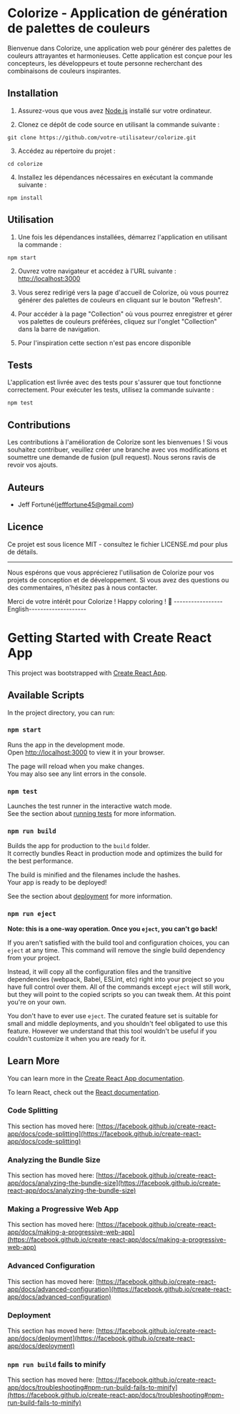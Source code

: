 # Colorize - Application de génération de palettes de couleurs

Bienvenue dans Colorize, une application web pour générer des palettes de couleurs attrayantes et harmonieuses. Cette application est conçue pour les concepteurs, les développeurs et toute personne recherchant des combinaisons de couleurs inspirantes.

## Installation

1. Assurez-vous que vous avez [Node.js](https://nodejs.org/) installé sur votre ordinateur.

2. Clonez ce dépôt de code source en utilisant la commande suivante :

```
git clone https://github.com/votre-utilisateur/colorize.git
```

3. Accédez au répertoire du projet :

```
cd colorize
```

4. Installez les dépendances nécessaires en exécutant la commande suivante :

```
npm install
```

## Utilisation

1. Une fois les dépendances installées, démarrez l'application en utilisant la commande :

```
npm start
```

2. Ouvrez votre navigateur et accédez à l'URL suivante : [http://localhost:3000](http://localhost:3000)

3. Vous serez redirigé vers la page d'accueil de Colorize, où vous pourrez générer des palettes de couleurs en cliquant sur le bouton "Refresh".

4. Pour accéder à la page "Collection" où vous pourrez enregistrer et gérer vos palettes de couleurs préférées, cliquez sur l'onglet "Collection" dans la barre de navigation.

5. Pour l'inspiration cette section n'est pas encore disponible

## Tests

L'application est livrée avec des tests pour s'assurer que tout fonctionne correctement. Pour exécuter les tests, utilisez la commande suivante :

```
npm test
```

## Contributions

Les contributions à l'amélioration de Colorize sont les bienvenues ! Si vous souhaitez contribuer, veuillez créer une branche avec vos modifications et soumettre une demande de fusion (pull request). Nous serons ravis de revoir vos ajouts.

## Auteurs

- Jeff Fortuné(jefffortune45@gmail.com)

## Licence

Ce projet est sous licence MIT - consultez le fichier LICENSE.md pour plus de détails.

---

Nous espérons que vous apprécierez l'utilisation de Colorize pour vos projets de conception et de développement. Si vous avez des questions ou des commentaires, n'hésitez pas à nous contacter.

Merci de votre intérêt pour Colorize ! Happy coloring ! 🎨
-----------------English--------------------
# Getting Started with Create React App

This project was bootstrapped with [Create React App](https://github.com/facebook/create-react-app).

## Available Scripts

In the project directory, you can run:

### `npm start`

Runs the app in the development mode.\
Open [http://localhost:3000](http://localhost:3000) to view it in your browser.

The page will reload when you make changes.\
You may also see any lint errors in the console.

### `npm test`

Launches the test runner in the interactive watch mode.\
See the section about [running tests](https://facebook.github.io/create-react-app/docs/running-tests) for more information.

### `npm run build`

Builds the app for production to the `build` folder.\
It correctly bundles React in production mode and optimizes the build for the best performance.

The build is minified and the filenames include the hashes.\
Your app is ready to be deployed!

See the section about [deployment](https://facebook.github.io/create-react-app/docs/deployment) for more information.

### `npm run eject`

**Note: this is a one-way operation. Once you `eject`, you can't go back!**

If you aren't satisfied with the build tool and configuration choices, you can `eject` at any time. This command will remove the single build dependency from your project.

Instead, it will copy all the configuration files and the transitive dependencies (webpack, Babel, ESLint, etc) right into your project so you have full control over them. All of the commands except `eject` will still work, but they will point to the copied scripts so you can tweak them. At this point you're on your own.

You don't have to ever use `eject`. The curated feature set is suitable for small and middle deployments, and you shouldn't feel obligated to use this feature. However we understand that this tool wouldn't be useful if you couldn't customize it when you are ready for it.

## Learn More

You can learn more in the [Create React App documentation](https://facebook.github.io/create-react-app/docs/getting-started).

To learn React, check out the [React documentation](https://reactjs.org/).

### Code Splitting

This section has moved here: [https://facebook.github.io/create-react-app/docs/code-splitting](https://facebook.github.io/create-react-app/docs/code-splitting)

### Analyzing the Bundle Size

This section has moved here: [https://facebook.github.io/create-react-app/docs/analyzing-the-bundle-size](https://facebook.github.io/create-react-app/docs/analyzing-the-bundle-size)

### Making a Progressive Web App

This section has moved here: [https://facebook.github.io/create-react-app/docs/making-a-progressive-web-app](https://facebook.github.io/create-react-app/docs/making-a-progressive-web-app)

### Advanced Configuration

This section has moved here: [https://facebook.github.io/create-react-app/docs/advanced-configuration](https://facebook.github.io/create-react-app/docs/advanced-configuration)

### Deployment

This section has moved here: [https://facebook.github.io/create-react-app/docs/deployment](https://facebook.github.io/create-react-app/docs/deployment)

### `npm run build` fails to minify

This section has moved here: [https://facebook.github.io/create-react-app/docs/troubleshooting#npm-run-build-fails-to-minify](https://facebook.github.io/create-react-app/docs/troubleshooting#npm-run-build-fails-to-minify)
